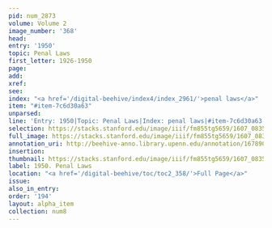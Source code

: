```yaml
---
pid: num_2873
volume: Volume 2
image_number: '368'
head:
entry: '1950'
topic: Penal Laws
first_letter: 1926-1950
page:
add:
xref:
see:
index: "<a href='/digital-beehive/index4/index_2961/'>penal laws</a>"
item: "#item-7c6d30a63"
unparsed:
line: 'Entry: 1950|Topic: Penal Laws|Index: penal laws|#item-7c6d30a63'
selection: https://stacks.stanford.edu/image/iiif/fm855tg5659/1607_0835/887,4299,2730,427/full/0/default.jpg
full_image: https://stacks.stanford.edu/image/iiif/fm855tg5659/1607_0835/full/full/0/default.jpg
annotation_uri: http://beehive-anno.library.upenn.edu/annotation/1678907928583
insertion:
thumbnail: https://stacks.stanford.edu/image/iiif/fm855tg5659/1607_0835/887,4299,600,180/250,/0/default.jpg
label: 1950. Penal Laws
location: "<a href='/digital-beehive/toc/toc2_358/'>Full Page</a>"
issue:
also_in_entry:
order: '194'
layout: alpha_item
collection: num8
---
```

